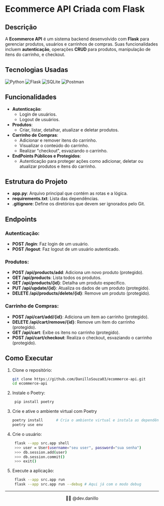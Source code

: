# Ecommerce API Criada com Flask

## Descrição
A **Ecommerce API** é um sistema backend desenvolvido com **Flask** para gerenciar produtos, usuários e carrinhos de compras. Suas funcionalidades incluem **autenticação**, operações **CRUD** para produtos, manipulação de itens do carrinho, e checkout.

## Tecnologias Usadas

![Python](https://img.shields.io/badge/PYTHON-3776AB?style=for-the-badge&logo=python&logoColor=white) ![Flask](https://img.shields.io/badge/FLASK-000000?style=for-the-badge&logo=flask&logoColor=white) ![SQLite](https://img.shields.io/badge/SQLITE-003B57?style=for-the-badge&logo=sqlite&logoColor=white) ![Postman](https://img.shields.io/badge/POSTMAN-FF6C37?style=for-the-badge&logo=postman&logoColor=white) 

## Funcionalidades
- **Autenticação**:
  - Login de usuários.
  - Logout de usuários.
- **Produtos**:
  - Criar, listar, detalhar, atualizar e deletar produtos.
- **Carrinho de Compras**:
  - Adicionar e remover itens do carrinho.
  - Visualizar o conteúdo do carrinho.
  - Realizar "checkout", esvaziando o carrinho.
- **EndPoints Públicos e Protegidos**:
  - Autenticação para proteger ações como adicionar, deletar ou atualizar produtos e itens do carrinho.

## Estrutura do Projeto
- **app.py**: Arquivo principal que contém as rotas e a lógica.
- **requirements.txt**: Lista das dependências.
- **.gitignore**: Define os diretórios que devem ser ignorados pelo Git.

##  Endpoints

###  Autenticação:
- **POST /login**: Faz login de um usuário.
- **POST /logout**: Faz logout de um usuário autenticado.

### Produtos:
- **POST /api/products/add**: Adiciona um novo produto (protegido).
- **GET /api/products**: Lista todos os produtos.
- **GET /api/products/{id}**: Detalha um produto específico.
- **PUT /api/update/{id}**: Atualiza os dados de um produto (protegido).
- **DELETE /api/products/delete/{id}**: Remove um produto (protegido).

### Carrinho de Compras:
- **POST /api/cart/add/{id}**: Adiciona um item ao carrinho (protegido).
- **DELETE /api/cart/remove/{id}**: Remove um item do carrinho (protegido).
- **GET /api/cart**: Exibe os itens no carrinho (protegido).
- **POST /api/cart/checkout**: Realiza o checkout, esvaziando o carrinho (protegido).

## Como Executar
1. Clone o repositório:
   ```bash
   git clone https://github.com/DanilloSouza03/ecommerce-api.git
   cd ecommerce-api
2. Instale o Poetry:
   ```bash
    pip install poetry
3. Crie e ative o ambiente virtual com Poetry
    ```bash
    poetry install      # Cria o ambiente virtual e instala as dependências
    poetry use env
4. Crie o usuário:
   ```bash
    flask --app src.app shell
    >>> user = User(username="seu user", password="sua senha")
    >>> db.session.add(user)
    >>> db.session.commit()
    >>> exit()
5. Execute a aplicação:
   ```bash
    flask --app src.app run 
    flask --app src.app run --debug # Aqui já com o modo debug
<hr>
<p align="center">
👨‍💻 @dev.danillo
</p>